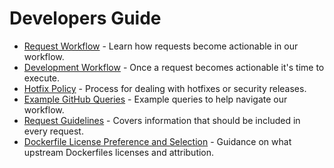 # Developers Guide

* [Request Workflow](issue_workflow.md) - Learn how requests become actionable in our workflow.
* [Development Workflow](development_workflow.md) - Once a request becomes actionable it's time to execute.
* [Hotfix Policy](hotfix.md) - Process for dealing with hotfixes or security releases.
* [Example GitHub Queries](example_github_queries.md) - Example queries to help navigate our workflow.
* [Request Guidelines](request_guidelines.md) - Covers information that should be included in every request.
* [Dockerfile License Preference and Selection](dockerfile-license-preference.md) - Guidance on what upstream Dockerfiles licenses and attribution.
